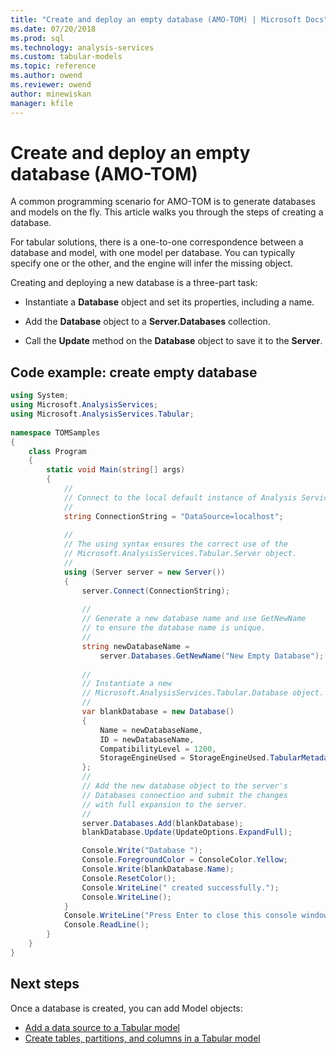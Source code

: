 ```yaml
---
title: "Create and deploy an empty database (AMO-TOM) | Microsoft Docs"
ms.date: 07/20/2018
ms.prod: sql
ms.technology: analysis-services
ms.custom: tabular-models
ms.topic: reference
ms.author: owend
ms.reviewer: owend
author: minewiskan
manager: kfile
---
```

# Create and deploy an empty database (AMO-TOM)

A common programming scenario for AMO-TOM is to generate databases and models on the fly. This article walks you through the steps of creating a database. 

For tabular solutions, there is a one-to-one correspondence between a database and model, with one model per database. You can typically specify one or the other, and the engine will infer the missing object. 

Creating and deploying a new database is a three-part task: 

* Instantiate a **Database** object and set its properties, including a name. 

* Add the **Database** object to a **Server.Databases** collection. 

* Call the **Update** method on the **Database** object to save it to the **Server**. 

## Code example: create empty database 

```csharp
using System; 
using Microsoft.AnalysisServices; 
using Microsoft.AnalysisServices.Tabular; 
 
namespace TOMSamples 
{ 
    class Program 
    { 
        static void Main(string[] args) 
        { 
            // 
            // Connect to the local default instance of Analysis Services 
            // 
            string ConnectionString = "DataSource=localhost"; 
 
            // 
            // The using syntax ensures the correct use of the 
            // Microsoft.AnalysisServices.Tabular.Server object. 
            // 
            using (Server server = new Server()) 
            { 
                server.Connect(ConnectionString); 
 
                // 
                // Generate a new database name and use GetNewName 
                // to ensure the database name is unique. 
                // 
                string newDatabaseName = 
                    server.Databases.GetNewName("New Empty Database"); 
 
                // 
                // Instantiate a new  
                // Microsoft.AnalysisServices.Tabular.Database object. 
                // 
                var blankDatabase = new Database() 
                { 
                    Name = newDatabaseName, 
                    ID = newDatabaseName, 
                    CompatibilityLevel = 1200, 
                    StorageEngineUsed = StorageEngineUsed.TabularMetadata, 
                }; 
                // 
                // Add the new database object to the server's  
                // Databases connection and submit the changes 
                // with full expansion to the server. 
                // 
                server.Databases.Add(blankDatabase); 
                blankDatabase.Update(UpdateOptions.ExpandFull); 

                Console.Write("Database "); 
                Console.ForegroundColor = ConsoleColor.Yellow; 
                Console.Write(blankDatabase.Name); 
                Console.ResetColor(); 
                Console.WriteLine(" created successfully."); 
                Console.WriteLine(); 
            } 
            Console.WriteLine("Press Enter to close this console window."); 
            Console.ReadLine(); 
        } 
    } 
} 
```

## Next steps 

Once a database is created, you can add Model objects: 

- [Add a data source to a Tabular model](add-a-data-source-to-tabular-model-analysis-services-amo-tom.md)
- [Create tables, partitions, and columns in a Tabular model](create-tables-partitions-and-columns-in-a-tabular-model.md)
 
